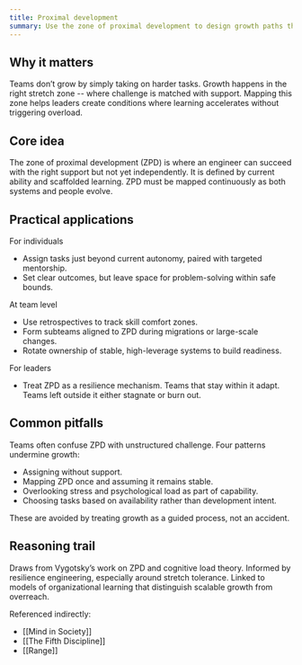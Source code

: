 ```yaml
---
title: Proximal development
summary: Use the zone of proximal development to design growth paths that are challenging, supported, and sustainable.
---
```


## Why it matters

Teams don’t grow by simply taking on harder tasks. Growth happens in the right stretch zone -- where challenge is matched with support. Mapping this zone helps leaders create conditions where learning accelerates without triggering overload.

## Core idea

The zone of proximal development (ZPD) is where an engineer can succeed with the right support but not yet independently. It is defined by current ability and scaffolded learning. ZPD must be mapped continuously as both systems and people evolve.

## Practical applications

For individuals

- Assign tasks just beyond current autonomy, paired with targeted mentorship.
- Set clear outcomes, but leave space for problem-solving within safe bounds.

At team level
  
- Use retrospectives to track skill comfort zones.
- Form subteams aligned to ZPD during migrations or large-scale changes.
- Rotate ownership of stable, high-leverage systems to build readiness.

For leaders

- Treat ZPD as a resilience mechanism. Teams that stay within it adapt. Teams left outside it either stagnate or burn out.

## Common pitfalls

Teams often confuse ZPD with unstructured challenge. Four patterns undermine growth:

- Assigning without support.
- Mapping ZPD once and assuming it remains stable.
- Overlooking stress and psychological load as part of capability.
- Choosing tasks based on availability rather than development intent.

These are avoided by treating growth as a guided process, not an accident.

## Reasoning trail

Draws from Vygotsky’s work on ZPD and cognitive load theory. Informed by resilience engineering, especially around stretch tolerance. Linked to models of organizational learning that distinguish scalable growth from overreach.

Referenced indirectly:

- [[Mind in Society]]
- [[The Fifth Discipline]]
- [[Range]]
